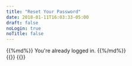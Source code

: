 ```yaml
---
title: "Reset Your Password"
date: 2018-01-11T16:03:33-05:00
draft: false
noLogin: true
noTitle: false
---
```


<div class="app-logged-in">
{{%md%}}
You're already logged in.
{{%/md%}}
</div>

<div data-app="reset-password">
	<div id="password-reset-placeholder">
		<div class="placeholder placeholder-field margin-bottom-small"></div>
		<div class="placeholder placeholder-btn"></div>
	</div>
	{{<lost-password>}}
	{{<reset-password>}}
</div>